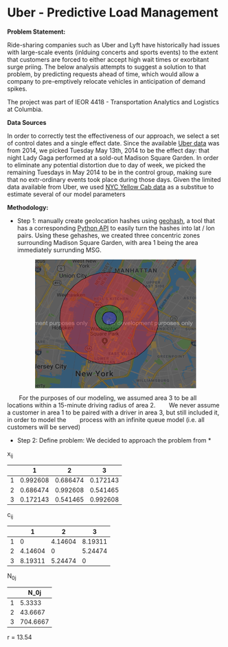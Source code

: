 # Uber - Predictive Load Management

**Problem Statement:** 

Ride-sharing companies such as Uber and Lyft have historically had issues with large-scale events (inlduing concerts and sports events) to the extent that customers are forced to either accept high wait times or exorbitant surge priing. The below analysis attempts to suggest a solution to that problem, by predicting requests ahead of time, which would allow a company to pre-emptively relocate vehicles in anticipation of demand spikes. 

The project was part of IEOR 4418 - Transportation Analytics and Logistics at Columbia.

**Data Sources**

In order to correctly test the effectiveness of our approach, we select a set of control dates and a single effect date. Since the available [Uber data](https://github.com/fivethirtyeight/uber-tlc-foil-response) was from 2014, we picked Tuesday May 13th, 2014 to be the effect day: that night Lady Gaga performed at a sold-out Madison Square Garden. In order to eliminate any potential distortion due to day of week, we picked the remaining Tuesdays in May 2014 to be in the control group, making sure that no extr-ordinary events took place during those days. Given the limited data available from Uber, we used [NYC Yellow Cab data](http://www.nyc.gov/html/tlc/html/about/trip_record_data.shtml) as a substitue to estimate several of our model parameters

**Methodology:**

- Step 1: manually create geolocation hashes using [geohash](http://geohash.gofreerange.com/), a tool that has a corresponding [Python API](https://pypi.org/project/pygeohash/) to easily turn the hashes into lat / lon pairs. Using these gehashes, we created three concentric zones surrounding Madison Square Garden, with area 1 being the area immediately surrunding MSG.

<p align="center">
<img src="Circles.png" style="display: block; margin: auto;" height="300" width="375" />

&nbsp;&nbsp;&nbsp;&nbsp;&nbsp;&nbsp;&nbsp;For the purposes of our modeling, we assumed area 3 to be all locations within a 15-minute driving radius of area 2. &nbsp;&nbsp;&nbsp;&nbsp;&nbsp;&nbsp;&nbsp;We never assume a customer in area 1 to be paired with a driver in area 3, but still included it, in order to model the &nbsp;&nbsp;&nbsp;&nbsp;&nbsp;&nbsp;&nbsp;process with an infinite queue model (i.e. all customers will be served)

- Step 2: Define problem: We decided to approach the problem from 
     * 

x<sub>ij</sub>

|   |     1    |    2     |     3    |
| - | -------- | -------- | -------- |
| 1 | 0.992608 | 0.686474 | 0.172143 |
| 2 | 0.686474 | 0.992608 | 0.541465 |
| 3 | 0.172143 | 0.541465 | 0.992608 |

c<sub>ij</sub>

|   |    1    |    2    |    3    |
| - | ------- | ------- | ------- |
| 1 | 0       | 4.14604 | 8.19311 |
| 2 | 4.14604 | 0       | 5.24474 |
| 3 | 8.19311 | 5.24474 | 0       | 

N<sub>0j</sub>

|   |   N_0j   | 
| - | -------- |
| 1 | 5.3333   | 
| 2 | 43.6667  |  
| 3 | 704.6667 | 

r = 13.54

